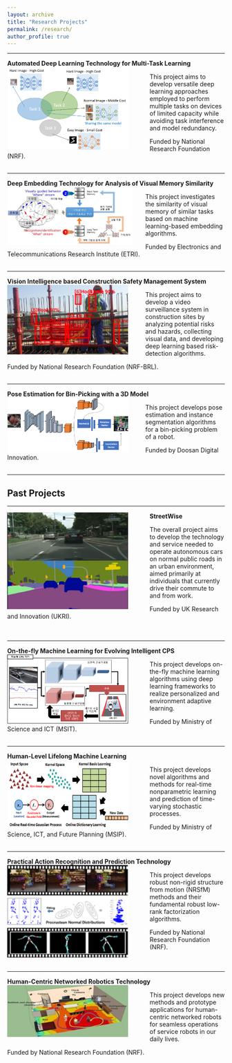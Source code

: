 ```yaml
---
layout: archive
title: "Research Projects"
permalink: /research/
author_profile: true
---
```


-----
**Automated Deep Learning Technology for Multi-Task Learning** 
<img src='/images/ADM.png' width="280" align="left" style="margin-right:50px">        
        
   This project aims to develop versatile deep learning approaches 
   employed to perform multiple tasks on devices of limited capacity 
   while avoiding task interference and model redundancy.
   
   Funded by National Research Foundation (NRF).<br><br>

-----
**Deep Embedding Technology for Analysis of Visual Memory Similarity** 
<img src='/images/etri.PNG' width="290" align="left" style="margin-right:30px">       
       
   This project investigates the similarity of visual memory of similar tasks 
   based on machine learning-based embedding algorithms. 
   
   Funded by Electronics and Telecommunications Research Institute (ETRI). <br><br>

-----
**Vision Intelligence based Construction Safety Management System** 
<img src='/images/brl.PNG' width="280" align="left" style="margin-right:40px">        
        
   This project aims to develop a video surveillance system 
   in construction sites by analyzing potential risks and hazards, collecting visual data, 
   and developing deep learning based risk-detection algorithms.
   
   Funded by National Research Foundation (NRF-BRL). <br><br>

-----
**Pose Estimation for Bin-Picking with a 3D Model**
<img src='/images/pose.png' width="280" align="left" style="margin-right:40px"> 

   This project develops pose estimation and instance segmentation algorithms 
   for a bin-picking problem of a robot.   
   
   Funded by Doosan Digital Innovation. <br><br> 

-----   
## Past Projects
   
-----
**StreetWise**
<img src='/images/streetwise3.png' width="280" align="left" style="margin-right:50px">    
   
   The overall project aims to develop the technology and service needed to operate
   autonomous cars on normal public roads in an urban environment, aimed primarily
   at individuals that currently drive their commute to and from work.
   
   Funded by UK Research and Innovation (UKRI). <br><br><br>
  
-----
**On-the-fly Machine Learning for Evolving Intelligent CPS**
<img src='/images/otfml.png' width="280" align="left" style="margin-right:50px">       
   
   This project develops on-the-fly machine learning algorithms using deep learning
   frameworks to realize personalized and environment adaptive learning.
   
   Funded by Ministry of Science and ICT (MSIT). <br><br>
  
-----  
**Human-Level Lifelong Machine Learning** 
<img src='/images/ml2.png' width="280" align="left" style="margin-right:50px">      
   
   This project develops novel algorithms and methods for real-time nonparametric
   learning and prediction of time-varying stochastic processes.
   
   Funded by Ministry of Science, ICT, and Future Planning (MSIP). <br><br>
   
-----   
**Practical Action Recognition and Prediction Technology** 
<img src='/images/nrsfm.png' width="280" align="left" style="margin-right:50px">        
   
   This project develops robust non-rigid structure from motion (NRSfM) methods and
   their fundamental robust low-rank factorization algorithms.
   
   Funded by National Research Foundation (NRF). <br><br><br>
   
-----   
**Human-Centric Networked Robotics Technology** 
<img src='/images/human_centric.jpeg' width="280" height="120" align="left" style="margin-right:50px">     
   
   This project develops new methods and prototype applications for human-centric
   networked robots for seamless operations of service robots in our daily lives.
   
   Funded by National Research Foundation (NRF). <br><br><br>
    
  


